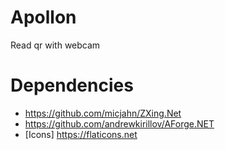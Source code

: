 # Apollon
Read qr with webcam

# Dependencies
- https://github.com/micjahn/ZXing.Net
- https://github.com/andrewkirillov/AForge.NET
- [Icons] https://flaticons.net
